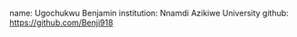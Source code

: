 name: Ugochukwu Benjamin
institution: Nnamdi Azikiwe University
github: https://github.com/Benji918
